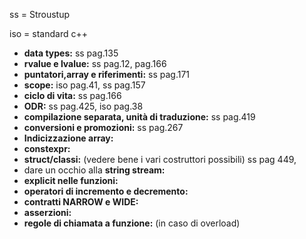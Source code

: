 ss = Stroustup

iso = standard c++ 

* **data types:** ss pag.135
* **rvalue e lvalue:** ss pag.12, pag.166
* **puntatori,array e riferimenti:** ss pag.171
* **scope:** iso pag.41, ss pag.157
* **ciclo di vita:** ss pag.166
* **ODR:** ss pag.425, iso pag.38
* **compilazione separata, unità di traduzione:** ss pag.419
* **conversioni e promozioni:** ss pag.267
* **Indicizzazione array:**
* **constexpr:**
* **struct/classi:** (vedere bene i vari costruttori possibili) ss pag 449, 
* dare un occhio alla **string stream:**
* **explicit nelle funzioni:**
* **operatori di incremento e decremento:**
* **contratti NARROW e WIDE:**
* **asserzioni:**
* **regole di chiamata a funzione:** (in caso di overload)
